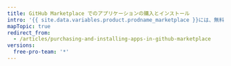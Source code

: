 ```yaml
---
title: GitHub Marketplace でのアプリケーションの購入とインストール
intro: '{{ site.data.variables.product.prodname_marketplace }}には、無料及び有料の価格プランのアプリケーションが含まれます。 個人アカウントまたは Organization で使用したい有料アプリケーションがある場合は、既存の支払い情報を使ってアプリケーションを購入し、インストールすることができます。'
mapTopic: true
redirect_from:
  - /articles/purchasing-and-installing-apps-in-github-marketplace
versions:
  free-pro-team: '*'
---
```


